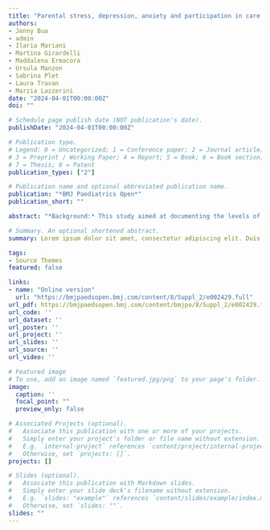 ```yaml
---
title: "Parental stress, depression, anxiety and participation in care in neonatal intensive care unit: a cross-sectional study in Italy comparing mothers versus fathers"
authors:
- Jenny Bua
- admin
- Ilaria Mariani
- Martina Girardelli
- Maddalena Ermacora
- Ursula Manzon
- Sabrina Plet
- Laura Travan
- Marzia Lazzerini
date: "2024-04-01T00:00:00Z"
doi: ""

# Schedule page publish date (NOT publication's date).
publishDate: "2024-04-01T00:00:00Z"

# Publication type.
# Legend: 0 = Uncategorized; 1 = Conference paper; 2 = Journal article;
# 3 = Preprint / Working Paper; 4 = Report; 5 = Book; 6 = Book section;
# 7 = Thesis; 8 = Patent
publication_types: ["2"]

# Publication name and optional abbreviated publication name.
publication: "*BMJ Paediatrics Open*"
publication_short: ""

abstract: "*Background:* This study aimed at documenting the levels of stress, depression, anxiety and participation in care among mothers versus fathers of newborns hospitalised in a third-level neonatal intensive care unit (NICU) in Northern Italy.  \n  *Methods:* Parental stress, depression and anxiety were assessed by the Parental Stressor Scale in NICU (PSS:NICU), the Edinburgh Postnatal Depression Scale (EPDS) and the State-Trait Anxiety Inventory (STAI). Participation in care was evaluated with the Index of Parental Participation. Differences between mothers and fathers were assessed with the Mood’s median test and z-test, respectively for continuous and discrete variables. Multivariate analyses controlling for potential confounders were performed to confirm gender differences.  \n  *Results:* 191 parents (112 mothers and 79 fathers) were enrolled. Mothers reported significantly higher median scores for stress (2.9 vs 2.2, p<0.001) and trait anxiety (37 vs 32, p=0.004) and higher depression rates (EPDS >= 12: 43.8% vs 19.0%, p<0.001). High stress (PSS:NICU >= 3) was reported by 45.5% of mothers compared with 24.1% of fathers (p=0.004). The frequency of the three conditions simultaneously was significantly higher among mothers (20.0% vs 3.8%, p=0.016), with the vast majority of mothers (76.0%) suffering from at least one condition compared with less than half of fathers (45.3%, p<0.001). Participation in care was more frequent in mothers (median score: 19 vs 15, p<0.001), with the exception of activities related to advocacy (median 5 vs 4, p=0.053). In a multivariate analysis, gender differences in mental health outcomes did not change.  \n  *Conclusions: *Routine screening of mental distress among parents of infants in NICU is warranted, and gender differences need to be acknowledged in order to deliver tailored support and to promote collaboration with the family of vulnerable newborns. Knowledge and skills on how to prevent and cope with mental distress of parents should be part of the core curriculum of staff working in NICU."

# Summary. An optional shortened abstract.
summary: Lorem ipsum dolor sit amet, consectetur adipiscing elit. Duis posuere tellus ac convallis placerat. Proin tincidunt magna sed ex sollicitudin condimentum.

tags:
- Source Themes
featured: false

links:
- name: "Online version"
  url: "https://bmjpaedsopen.bmj.com/content/8/Suppl_2/e002429.full"
url_pdf: https://bmjpaedsopen.bmj.com/content/bmjpo/8/Suppl_2/e002429.full.pdf
url_code: ''
url_dataset: ''
url_poster: ''
url_project: ''
url_slides: ''
url_source: ''
url_video: ''

# Featured image
# To use, add an image named `featured.jpg/png` to your page's folder. 
image:
  caption: ''
  focal_point: ""
  preview_only: false

# Associated Projects (optional).
#   Associate this publication with one or more of your projects.
#   Simply enter your project's folder or file name without extension.
#   E.g. `internal-project` references `content/project/internal-project/index.md`.
#   Otherwise, set `projects: []`.
projects: []

# Slides (optional).
#   Associate this publication with Markdown slides.
#   Simply enter your slide deck's filename without extension.
#   E.g. `slides: "example"` references `content/slides/example/index.md`.
#   Otherwise, set `slides: ""`.
slides: ""
---
```


